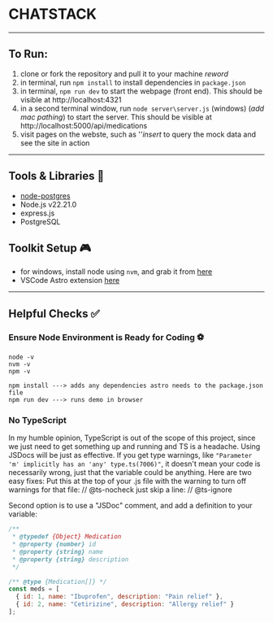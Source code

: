 # CHATSTACK

---
## To Run:

1. clone or fork the repository and pull it to your machine *reword*
2. in terminal, run `npm install` to install dependencies in `package.json`
3. in terminal, `npm run dev` to start the webpage (front end). This should be visible at http://localhost:4321
4. in a second terminal window, run `node server\server.js` (windows) (*add mac pathing*) to start the server. This should be visible at http://localhost:5000/api/medications
5. visit pages on the webste, such as ''*insert* to query the mock data and see the site in action

---

## Tools & Libraries 💼

- [node-postgres](https://node-postgres.com/)
- Node.js v22.21.0
- express.js
- PostgreSQL 

## Toolkit Setup 🎮
- for windows, install node using `nvm`, and grab it from [here](https://github.com/coreybutler)
- VSCode Astro extension [here](https://marketplace.visualstudio.com/items?itemName=astro-build.astro-vscode)

---

## Helpful Checks ✅

### Ensure Node Environment is Ready for Coding ⚽️
```shell
node -v
nvm -v
npm -v
```

```shell
npm install ---> adds any dependencies astro needs to the package.json file
npm run dev ---> runs demo in browser
```

### No TypeScript
In my humble opinion, TypeScript is out of the scope of this project, since we just need to get something up and running and TS is a headache. Using JSDocs will be just as effective. If you get type warnings, like `"Parameter 'm' implicitly has an 'any' type.ts(7006)"`, it doesn't mean your code is necessarily wrong, just that the variable could be anything. Here are two easy fixes:
Put this at the top of your .js file with the warning to turn off warnings for that file: 
// @ts-nocheck
just skip a line:
// @ts-ignore

Second option is to use a "JSDoc" comment, and add a definition to your variable:
```js
/**
 * @typedef {Object} Medication
 * @property {number} id
 * @property {string} name
 * @property {string} description
 */

/** @type {Medication[]} */
const meds = [
  { id: 1, name: "Ibuprofen", description: "Pain relief" },
  { id: 2, name: "Cetirizine", description: "Allergy relief" }
];
```
